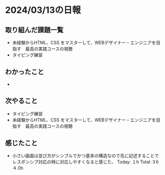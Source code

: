 # 2024/03/13の日報
## 取り組んだ課題一覧
* 未経験からHTML、CSS をマスターして、WEBデザイナー・エンジニアを目指す　最高の実践コースの視聴
* タイピング練習
## わかったこと
*  
## 次やること
* タイピング練習
* 未経験からHTML、CSS をマスターして、WEBデザイナー・エンジニアを目指す　最高の実践コースの視聴
## 感じたこと
* 小さい画面は並び方がシンプルでかつ基本の構造なので先に記述することでレスポンシブ対応の時に対応しやすくなると感じた、
Today: １h
Total: 3６４.0h

